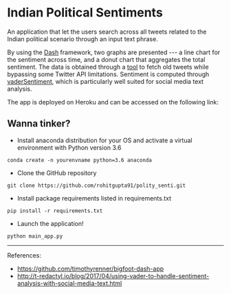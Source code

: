 # Indian Political Sentiments

An application that let the users search across all tweets related to the Indian political scenario through an input text phrase. 

By using the [Dash](https://plot.ly/products/dash/) framework, two graphs are presented --- a line chart for the sentiment across time, and a donut chart that aggregates the total sentiment. The data is obtained through a [tool](https://github.com/Jefferson-Henrique/GetOldTweets-python) to fetch old tweets while bypassing some Twitter API limitations. 
Sentiment is computed through [vaderSentiment](https://github.com/cjhutto/vaderSentiment), which is particularly well suited for social media text analysis. 

The app is deployed on Heroku and can be accessed on the following link:


## Wanna tinker?

- Install anaconda distribution for your OS and activate a virtual environment with Python version 3.6
```
conda create -n yourenvname python=3.6 anaconda
```
- Clone the GitHub repository
```
git clone https://github.com/rohitgupta91/polity_senti.git
```
- Install package requirements listed in requirements.txt
```
pip install -r requirements.txt
```
- Launch the application!
```
python main_app.py
```

---
References:
- https://github.com/timothyrenner/bigfoot-dash-app
- http://t-redactyl.io/blog/2017/04/using-vader-to-handle-sentiment-analysis-with-social-media-text.html
